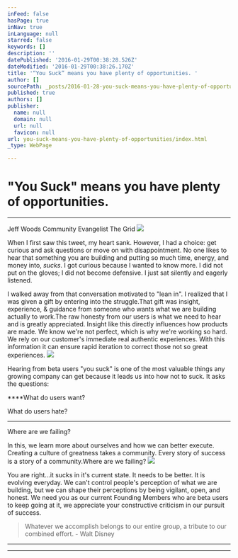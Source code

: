 ```yaml
---
inFeed: false
hasPage: true
inNav: true
inLanguage: null
starred: false
keywords: []
description: ''
datePublished: '2016-01-29T00:38:28.526Z'
dateModified: '2016-01-29T00:38:26.170Z'
title: '“You Suck” means you have plenty of opportunities. '
author: []
sourcePath: _posts/2016-01-28-you-suck-means-you-have-plenty-of-opportunities.md
published: true
authors: []
publisher:
  name: null
  domain: null
  url: null
  favicon: null
url: you-suck-means-you-have-plenty-of-opportunities/index.html
_type: WebPage

---
```

# "You Suck" means you have plenty of opportunities. 

****

Jeff Woods Community Evangelist The Grid
![](https://s3-us-west-2.amazonaws.com/the-grid-img/p/c44ad7366fb0ebcbd7fbd37b66b1f52d09d4c693.jpg)

When I first saw this tweet, my heart sank. However, I had a choice: get curious and ask questions or move on with disappointment. No one likes to hear that something you are building and putting so much time, energy, and money into, _sucks_. I got curious because I wanted to know more. I did not put on the gloves; I did not become defensive. I just sat silently and eagerly listened. 

I walked away from that conversation motivated to "lean in". I realized that I was given a gift by entering into the struggle.That gift was insight, experience, & guidance from someone who wants what we are building actually to work.The raw honesty from our users is what we need to hear and is greatly appreciated. Insight like this directly influences how products are made. We know we're not perfect, which is why we're working so hard. We rely on our customer's immediate real authentic experiences. With this information it can ensure rapid iteration to correct those not so great experiences.
![](https://the-grid-user-content.s3-us-west-2.amazonaws.com/41dd46bb-d0cc-4a90-8d0d-cc69fea6bd92.jpg)

Hearing from beta users "you suck" is one of the most valuable things any growing company can get because it leads us into how not to suck. It asks the questions:

****What do users want?

What do users hate?

****

Where are we failing?

In this, we learn more about ourselves and how we can better execute. Creating a culture of greatness takes a community. Every story of success is a story of a community.Where are we failing?
![](https://the-grid-user-content.s3-us-west-2.amazonaws.com/f352ace8-58b0-4d65-b34d-3bbfb02a53d6.jpg)

You are right...it sucks in it's current state. It needs to be better. It is evolving everyday. We can't control people's perception of what we are building, but we can shape their perceptions by being vigilant, open, and honest. We need you as our current Founding Members who are beta users to keep going at it, we appreciate your constructive criticism in our pursuit of success.

> Whatever we accomplish belongs to our entire group, a tribute to our combined effort. - Walt Disney

****

****